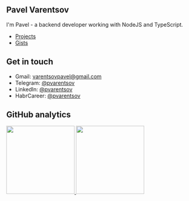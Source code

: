 ## Pavel Varentsov

I'm Pavel - a backend developer working with NodeJS and TypeScript.

- [Projects](https://github.com/pvarentsov?tab=repositories&type=source&sort=stargazers)
- [Gists](https://gist.github.com/pvarentsov)

## Get in touch
- Gmail: varentsovpavel@gmail.com
- Telegram: [@pvarentsov](https://t.me/pvarentsov) 
- LinkedIn: [@pvarentsov](https://www.linkedin.com/in/pvarentsov/)
- HabrCareer: [@pvarentsov](https://career.habr.com/pvarentsov/)

## GitHub analytics

<p align="left">
<a href="https://github.com/pvarentsov">
  <img height="180em" src="https://github-readme-stats-eight-theta.vercel.app/api?username=pvarentsov&hide_border=true&show_icons=true&theme=graywhite&include_all_commits=true&count_private=true"/>
  <img height="180em" src="https://github-readme-stats-eight-theta.vercel.app/api/top-langs/?username=pvarentsov&hide_border=true&layout=compact&langs_count=8&theme=graywhite"/>
</a>
</p>
